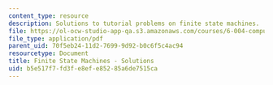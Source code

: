 ```yaml
---
content_type: resource
description: Solutions to tutorial problems on finite state machines.
file: https://ol-ocw-studio-app-qa.s3.amazonaws.com/courses/6-004-computation-structures-spring-2009/b5e517f7fd3fe8efe85285a6de7515ca_MIT6_004s09_tutor07_sol.pdf
file_type: application/pdf
parent_uid: 70f5eb24-11d2-7699-9d92-b0c6f5c4ac94
resourcetype: Document
title: Finite State Machines - Solutions
uid: b5e517f7-fd3f-e8ef-e852-85a6de7515ca
---
```


